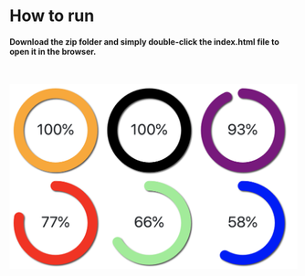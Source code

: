 # How to run

#### Download the zip folder and simply double-click the index.html file to open it in the browser.
<br />

![](images/output.png)
